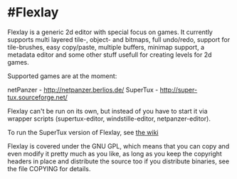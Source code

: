 #Flexlay
========

Flexlay is a generic 2d editor with special focus on games. It
currently supports multi layered tile-, object- and bitmaps, full
undo/redo, support for tile-brushes, easy copy/paste, multiple
buffers, minimap support, a metadata editor and some other stuff
usefull for creating levels for 2d games.

Supported games are at the moment:

 netPanzer  - http://netpanzer.berlios.de/
 SuperTux   - http://super-tux.sourceforge.net/
 
Flexlay can't be run on its own, but instead of you have to start it 
via wrapper scripts (supertux-editor, windstille-editor,
netpanzer-editor).

To run the SuperTux version of Flexlay, see [the wiki](https://github.com/SuperTux/flexlay/wiki/Downloading-and-Running-the-Flexlay-Editor)

Flexlay is covered under the GNU GPL, which means that you can copy
and even modify it pretty much as you like, as long as you keep the
copyright headers in place and distribute the source too if you
distribute binaries, see the file COPYING for details.
